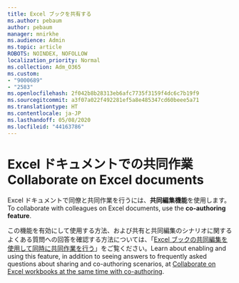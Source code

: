 ```yaml
---
title: Excel ブックを共有する
ms.author: pebaum
author: pebaum
manager: mnirkhe
ms.audience: Admin
ms.topic: article
ROBOTS: NOINDEX, NOFOLLOW
localization_priority: Normal
ms.collection: Adm_O365
ms.custom:
- "9000689"
- "2583"
ms.openlocfilehash: 2f042b8b28313eb6afc7735f3159f4dc6c7b19f9
ms.sourcegitcommit: a3f07a022f492281ef5a8e485347cd60beee5a71
ms.translationtype: HT
ms.contentlocale: ja-JP
ms.lasthandoff: 05/08/2020
ms.locfileid: "44163786"
---
```

# <a name="collaborate-on-excel-documents"></a><span data-ttu-id="52f8c-102">Excel ドキュメントでの共同作業</span><span class="sxs-lookup"><span data-stu-id="52f8c-102">Collaborate on Excel documents</span></span>

<span data-ttu-id="52f8c-103">Excel ドキュメントで同僚と共同作業を行うには、**共同編集機能**を使用します。</span><span class="sxs-lookup"><span data-stu-id="52f8c-103">To collaborate with colleagues on Excel documents, use the **co-authoring feature**.</span></span> 

<span data-ttu-id="52f8c-104">この機能を有効にして使用する方法、および共有と共同編集のシナリオに関するよくある質問への回答を確認する方法については、「[Excel ブックの共同編集を使用して同時に共同作業を行う](https://support.office.com/article/7152aa8b-b791-414c-a3bb-3024e46fb104)」をご覧ください。</span><span class="sxs-lookup"><span data-stu-id="52f8c-104">Learn about enabling and using this feature, in addition to seeing answers to frequently asked questions about sharing and co-authoring scenarios, at [Collaborate on Excel workbooks at the same time with co-authoring](https://support.office.com/article/7152aa8b-b791-414c-a3bb-3024e46fb104).</span></span>
